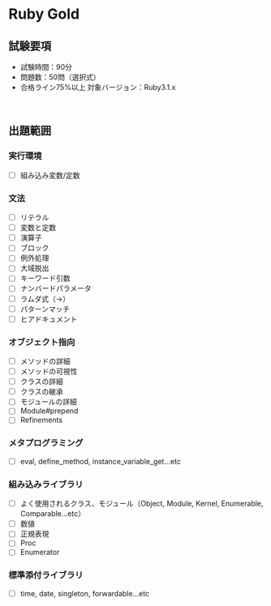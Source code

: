 # Ruby Gold
## 試験要項
- 試験時間：90分
- 問題数：50問（選択式）
- 合格ライン75%以上
対象バージョン：Ruby3.1.x

<br>

## 出題範囲
### 実行環境
- [ ] 組み込み変数/定数
### 文法
- [ ] リテラル
- [ ] 変数と定数
- [ ] 演算子
- [ ] ブロック
- [ ] 例外処理
- [ ] 大域脱出
- [ ] キーワード引数
- [ ] ナンバードパラメータ
- [ ] ラムダ式（->）
- [ ] パターンマッチ
- [ ] ヒアドキュメント
### オブジェクト指向
- [ ] メソッドの詳細
- [ ] メソッドの可視性
- [ ] クラスの詳細
- [ ] クラスの継承
- [ ] モジュールの詳細
- [ ] Module#prepend
- [ ] Refinements
### メタプログラミング
- [ ] eval, define_method, instance_variable_get...etc
### 組み込みライブラリ
- [ ] よく使用されるクラス、モジュール（Object, Module, Kernel, Enumerable, Comparable...etc）
- [ ] 数値
- [ ] 正規表現
- [ ] Proc
- [ ] Enumerator
### 標準添付ライブラリ
- [ ] time, date, singleton, forwardable...etc